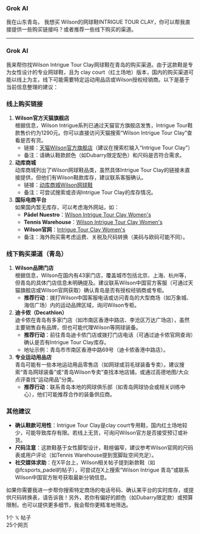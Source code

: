 ### Grok AI

<div class="thinking-container"></div><div class="response-content-markdown [&amp;_a]:text-current [&amp;_a:hover]:text-primary [&amp;_a:hover]:decoration-primary [&amp;_a]:underline [&amp;_a]:decoration-primary/30 [&amp;_a]:underline-offset-2 [&amp;_h2:first-child]:mt-0 [&amp;_h3:first-child]:mt-0 [&amp;_h4:first-child]:mt-0"><p dir="auto" class="break-words" style="white-space: pre-wrap;">我在山东青岛， 我想买 Wilson的网球鞋INTRIGUE TOUR CLAY，你可以帮我直接提供一些购买链接吗？或者推荐一些线下购买的渠道。</p></div><section class="inline-media-container flex flex-col gap-1"></section><section class="auth-notification flex flex-col gap-1"></section>

---

### Grok AI

<div class="thinking-container"></div><div class="response-content-markdown [&amp;_a]:text-current [&amp;_a:hover]:text-primary [&amp;_a:hover]:decoration-primary [&amp;_a]:underline [&amp;_a]:decoration-primary/30 [&amp;_a]:underline-offset-2 [&amp;_h2:first-child]:mt-0 [&amp;_h3:first-child]:mt-0 [&amp;_h4:first-child]:mt-0"><p dir="auto" class="break-words" style="white-space: pre-wrap;">我来帮你找Wilson Intrigue Tour Clay网球鞋在青岛的购买渠道。由于这款鞋是专为女性设计的专业网球鞋，且为 clay court（红土场地）版本，国内的购买渠道可能以线上为主，线下可能需要特定运动用品店或Wilson授权经销商。以下是基于当前信息整理的建议：</p>
<h3 dir="auto" class="">线上购买链接</h3>
<ol dir="auto" class="marker:text-secondary">
<li class="break-words"><strong class="font-semibold">Wilson官方天猫旗舰店</strong><br>
根据信息，Wilson Intrigue系列已通过天猫官方旗舰店发售，Intrigue Tour鞋款售价约为1290元。你可以直接访问天猫搜索“Wilson Intrigue Tour Clay”查看是否有货。
<ul dir="auto" class="marker:text-secondary">
<li class="break-words">链接：<a href="https://wilson.tmall.com/" target="_blank" rel="noopener noreferrer">天猫Wilson官方旗舰店</a>（建议在搜索栏输入“Intrigue Tour Clay”）</li>
<li class="break-words">备注：请确认鞋款颜色（如Dubarry限定配色）和尺码是否符合需求。<a href="https://news.qq.com/rain/a/20250219A07WLH00" target="_blank" rel="noopener noreferrer" class="web-search-result-chip focus:outline-none focus-visible:outline-none focus-visible:bg:input rounded-md ml-1 mr-0.5" data-state="closed"><div class="inline-flex align-text-bottom items-center justify-center select-none my-0 rounded-md bg-important border border-card-border opacity-60 grayscale hover:filter-none hover:opacity-100 transition-opacity"><img class="size-[18px] m-0 rounded-md" alt="" src="https://imgs.search.brave.com/awBc3-vxqapeROYM96hg_S-IuXHxwihC7vBOLv-s8vY/rs:fit:64:0:0:0/g:ce/aHR0cDovL2Zhdmlj/b25zLnNlYXJjaC5i/cmF2ZS5jb20vaWNv/bnMvMmEyODY4OTg0/NGJkZTk1MjFkMjEz/OWFkMTgwMjNmNTcx/OWE4YmQxM2JmNWQ4/MWNjYmNiZDRmNWRj/YWZmMjI4Mi9uZXdz/LnFxLmNvbS8"></div></a></li>
</ul>
</li>
<li class="break-words"><strong class="font-semibold">动库商城</strong><br>
动库商城列出了Wilson网球鞋品类，虽然具体Intrigue Tour Clay的链接未直接提供，但他们有Wilson鞋款库存，建议联系客服确认。
<ul dir="auto" class="marker:text-secondary">
<li class="break-words">链接：<a href="https://www.dku51.com/" target="_blank" rel="noopener noreferrer">动库商城Wilson网球鞋</a></li>
<li class="break-words">备注：可尝试搜索或咨询Intrigue Tour Clay的库存情况。<a href="http://www.dku51.com/list-237.html" target="_blank" rel="noopener noreferrer" class="web-search-result-chip focus:outline-none focus-visible:outline-none focus-visible:bg:input rounded-md ml-1 mr-0.5" data-state="closed"><div class="inline-flex align-text-bottom items-center justify-center select-none my-0 rounded-md bg-important border border-card-border opacity-60 grayscale hover:filter-none hover:opacity-100 transition-opacity"><img class="size-[18px] m-0 rounded-md" alt="" src="https://imgs.search.brave.com/b4i1PvuQyEuYGdHODThdoyGeESB8dSF7Sy7LbBNsx5A/rs:fit:64:0:0:0/g:ce/aHR0cDovL2Zhdmlj/b25zLnNlYXJjaC5i/cmF2ZS5jb20vaWNv/bnMvNWY1MmU2NjRk/YTE1ODBlOThiZjI4/MDZmNjZjOWY0Y2Vl/YWE1NmRlMmEzYzAy/YWZiOWI5NTU2MTc3/M2YzZjI4NS93d3cu/ZGt1NTEuY29tLw"></div></a></li>
</ul>
</li>
<li class="break-words"><strong class="font-semibold">国际电商平台</strong><br>
如果国内暂无库存，可以考虑海外网站，如：
<ul dir="auto" class="marker:text-secondary">
<li class="break-words"><strong class="font-semibold">Pādel Nuestro</strong>：<a href="https://www.padelnuestro.com/zapatillas-wilson-intrigue-tour-clay-wrs335940-mujer" target="_blank" rel="noopener noreferrer">Wilson Intrigue Tour Clay Women's</a></li>
<li class="break-words"><strong class="font-semibold">Tennis Warehouse</strong>：<a href="https://www.tennis-warehouse.com/Wilson_Intrigue_Tour_Clay_Navy_White_Womens_Shoe/descpageWS-WICTCNW.html" target="_blank" rel="noopener noreferrer">Wilson Intrigue Tour Clay Women's</a></li>
<li class="break-words"><strong class="font-semibold">Wilson官网</strong>：<a href="https://www.wilson.com/en-us/tennis/tennis-shoes/womens/intrigue-tour-clay-womens-tennis-shoe" target="_blank" rel="noopener noreferrer">Intrigue Tour Clay Women's</a></li>
<li class="break-words">备注：海外购买需考虑运费、关税及尺码转换（美码与欧码可能不同）。<a href="https://www.padelnuestro.com/zapatillas-wilson-intrigue-tour-clay-wrs335940-mujer" target="_blank" rel="noopener noreferrer" class="web-search-result-chip focus:outline-none focus-visible:outline-none focus-visible:bg:input rounded-md ml-1 mr-0.5" data-state="closed"><div class="inline-flex align-text-bottom items-center justify-center select-none my-0 rounded-md bg-important border border-card-border opacity-60 grayscale hover:filter-none hover:opacity-100 transition-opacity"><img class="size-[18px] m-0 rounded-md" alt="" src="https://imgs.search.brave.com/i2K-g1lzoO6TvZqXMy3AdGzGdl-CUFfvCgy0fyrEo_0/rs:fit:64:0:0:0/g:ce/aHR0cDovL2Zhdmlj/b25zLnNlYXJjaC5i/cmF2ZS5jb20vaWNv/bnMvMjBlMjM3MGVj/YzMwNTdkOWIxNzFh/YmMwNjA4ZjhkMmQx/NjU2ODY3ZjgyOTI3/ZDUwYTA4ZjIyMDNk/YTUyMDU5OC93d3cu/cGFkZWxudWVzdHJv/LmNvbS8"></div></a><a href="https://www.tennis-warehouse.com/Wilson_Intrigue_Tour_Clay_Navy_White_Womens_Shoe_/descpageWSWILSON-WWITCNW.html" target="_blank" rel="noopener noreferrer" class="web-search-result-chip focus:outline-none focus-visible:outline-none focus-visible:bg:input rounded-md ml-1 mr-0.5" data-state="closed"><div class="inline-flex align-text-bottom items-center justify-center select-none my-0 rounded-md bg-important border border-card-border opacity-60 grayscale hover:filter-none hover:opacity-100 transition-opacity"><img class="size-[18px] m-0 rounded-md" alt="" src="https://imgs.search.brave.com/VGOEpqT7GSz68ZA1Knmjfxq9OFxSiCcYSxKMA5DTP5s/rs:fit:64:0:0:0/g:ce/aHR0cDovL2Zhdmlj/b25zLnNlYXJjaC5i/cmF2ZS5jb20vaWNv/bnMvYzQ1NTcxZDI4/ZThhYjNmN2UwMGU0/MDVhYWRlZTU5MzY4/ZTA1ZTBiZDY0NTE4/M2Q3OWY4Yzk0YmU4/NzE2MmMzYy93d3cu/dGVubmlzLXdhcmVo/b3VzZS5jb20v"></div></a><a href="https://www.wilson.com/en-us/product/intrigue-tour-clay-rg-wrs00834" target="_blank" rel="noopener noreferrer" class="web-search-result-chip focus:outline-none focus-visible:outline-none focus-visible:bg:input rounded-md ml-1 mr-0.5" data-state="closed"><div class="inline-flex align-text-bottom items-center justify-center select-none my-0 rounded-md bg-important border border-card-border opacity-60 grayscale hover:filter-none hover:opacity-100 transition-opacity"><img class="size-[18px] m-0 rounded-md" alt="" src="https://imgs.search.brave.com/__DFzolKvl-aAS0vkcWd2lvvETUtEmNvGi4JqdIWNVo/rs:fit:64:0:0:0/g:ce/aHR0cDovL2Zhdmlj/b25zLnNlYXJjaC5i/cmF2ZS5jb20vaWNv/bnMvNWZlNGZlODhl/M2YxN2QwOWMyYWUx/ODdlNzg4ZmFhNDZm/MmUzYTFjMWU0MDgw/ZTA1MGRlN2Q3MTRi/ZWM3M2Y3YS93d3cu/d2lsc29uLmNvbS8"></div></a></li>
</ul>
</li>
</ol>
<h3 dir="auto" class="">线下购买渠道（青岛）</h3>
<ol dir="auto" class="marker:text-secondary">
<li class="break-words"><strong class="font-semibold">Wilson品牌门店</strong><br>
根据信息，Wilson在国内有43家门店，覆盖城市包括北京、上海、杭州等，但青岛的具体门店信息未明确提及。建议联系Wilson中国官方客服（可通过天猫旗舰店或Wilson官网获取）确认青岛是否有授权经销商或专柜。
<ul dir="auto" class="marker:text-secondary">
<li class="break-words"><strong class="font-semibold">推荐行动</strong>：拨打Wilson中国客服电话或访问青岛的大型商场（如万象城、海信广场）内的运动品牌区域，询问Wilson专柜。<a href="https://news.qq.com/rain/a/20250219A07WLH00" target="_blank" rel="noopener noreferrer" class="web-search-result-chip focus:outline-none focus-visible:outline-none focus-visible:bg:input rounded-md ml-1 mr-0.5" data-state="closed"><div class="inline-flex align-text-bottom items-center justify-center select-none my-0 rounded-md bg-important border border-card-border opacity-60 grayscale hover:filter-none hover:opacity-100 transition-opacity"><img class="size-[18px] m-0 rounded-md" alt="" src="https://imgs.search.brave.com/awBc3-vxqapeROYM96hg_S-IuXHxwihC7vBOLv-s8vY/rs:fit:64:0:0:0/g:ce/aHR0cDovL2Zhdmlj/b25zLnNlYXJjaC5i/cmF2ZS5jb20vaWNv/bnMvMmEyODY4OTg0/NGJkZTk1MjFkMjEz/OWFkMTgwMjNmNTcx/OWE4YmQxM2JmNWQ4/MWNjYmNiZDRmNWRj/YWZmMjI4Mi9uZXdz/LnFxLmNvbS8"></div></a></li>
</ul>
</li>
<li class="break-words"><strong class="font-semibold">迪卡侬（Decathlon）</strong><br>
迪卡侬在青岛有多家门店（如市南区香港中路店、李沧区万达广场店），虽然主要销售自有品牌，但也可能代理Wilson等网球装备。
<ul dir="auto" class="marker:text-secondary">
<li class="break-words"><strong class="font-semibold">推荐行动</strong>：前往青岛迪卡侬门店或拨打门店电话（可通过迪卡侬官网查询）确认是否有Intrigue Tour Clay库存。</li>
<li class="break-words">地址示例：青岛市市南区香港中路69号（迪卡侬香港中路店）。</li>
</ul>
</li>
<li class="break-words"><strong class="font-semibold">专业运动用品店</strong><br>
青岛可能有一些本地运动用品零售店（如网球或羽毛球装备专卖）。建议搜索“青岛网球装备”或“青岛Wilson专卖”查找本地店铺，或通过高德地图/大众点评查找“运动用品”分类。
<ul dir="auto" class="marker:text-secondary">
<li class="break-words"><strong class="font-semibold">推荐行动</strong>：联系青岛本地的网球俱乐部（如青岛网球协会或相关训练中心），他们可能推荐合作的装备供应商。</li>
</ul>
</li>
</ol>
<h3 dir="auto" class="">其他建议</h3>
<ul dir="auto" class="marker:text-secondary">
<li class="break-words"><strong class="font-semibold">确认鞋款可用性</strong>：Intrigue Tour Clay是clay court专用鞋，国内红土场地较少，可能导致库存有限。若线上无货，可询问Wilson官方是否接受预订或补货。</li>
<li class="break-words"><strong class="font-semibold">尺码注意</strong>：这款鞋基于女性脚型设计，鞋楦偏窄，建议参考Wilson官网的尺码表或用户评论（如Tennis Warehouse提到宽脚趾空间充足）。  <a href="https://www.tennis-warehouse.com/Wilson_Intrigue_Tour_Clay_Wh_Bone_Gum_Womens_Shoes/descpageWSWILSON-WWITCWG.html" target="_blank" rel="noopener noreferrer" class="web-search-result-chip focus:outline-none focus-visible:outline-none focus-visible:bg:input rounded-md ml-1 mr-0.5" data-state="closed"><div class="inline-flex align-text-bottom items-center justify-center select-none my-0 rounded-md bg-important border border-card-border opacity-60 grayscale hover:filter-none hover:opacity-100 transition-opacity"><img class="size-[18px] m-0 rounded-md" alt="" src="https://imgs.search.brave.com/VGOEpqT7GSz68ZA1Knmjfxq9OFxSiCcYSxKMA5DTP5s/rs:fit:64:0:0:0/g:ce/aHR0cDovL2Zhdmlj/b25zLnNlYXJjaC5i/cmF2ZS5jb20vaWNv/bnMvYzQ1NTcxZDI4/ZThhYjNmN2UwMGU0/MDVhYWRlZTU5MzY4/ZTA1ZTBiZDY0NTE4/M2Q3OWY4Yzk0YmU4/NzE2MmMzYy93d3cu/dGVubmlzLXdhcmVo/b3VzZS5jb20v"></div></a></li>
<li class="break-words"><strong class="font-semibold">社交媒体求助</strong>：在X平台上，Wilson相关帖子提到新款鞋（如@fcsports_padel的帖子），可尝试在X上搜索“Wilson Intrigue 青岛”或联系Wilson中国官方账号获取最新分销信息。</li>
</ul>
<p dir="auto" class="break-words" style="white-space: pre-wrap;">如果你需要我进一步帮你搜索特定商场的电话号码、确认某平台的实时库存，或提供尺码转换表，请告诉我！另外，若你有偏好的颜色（如Dubarry限定款）或预算限制，也可以提供更多细节，我会帮你更精准地筛选。</p></div><section class="inline-media-container flex flex-col gap-1"></section><section class="auth-notification flex flex-col gap-1"></section><div class="flex gap-2 mt-1"><div class="search-results flex -ml-1 text-sm gap-2 mb-1"><div class="flex flex-row items-center pr-4 py-1 rounded-full cursor-pointer bg-foreground border border-card-border hover:bg-card-hover hover:border-card-border-focus"><div style="z-index: 3;"><div class="x-post-chip align-text-bottom select-none my-0 rounded-full opacity-100 ml-1.5 flex bg-popover border border-background z-3"><img class="size-[18px] m-0 rounded-full" alt="" src="https://pbs.twimg.com/profile_images/1332825045744324608/RmwJNjVQ_normal.jpg"></div></div><div class="truncate ml-2">1个 𝕏 帖子</div></div><div class="flex flex-row items-center pr-4 py-1 rounded-full cursor-pointer bg-foreground border border-card-border hover:bg-card-hover hover:border-card-border-focus"><div style="z-index: 3;"><div class="align-text-bottom items-center justify-center select-none transition my-0 rounded-md opacity-100 ml-1.5 flex bg-popover overflow-hidden border border-background z-3"><img class="size-[18px] m-0 rounded-md" alt="" src="https://imgs.search.brave.com/wDoXd8jHLQiLQQANg-XDZfY66AOp-1HliiRVkrQHVu4/rs:fit:64:0:0:0/g:ce/aHR0cDovL2Zhdmlj/b25zLnNlYXJjaC5i/cmF2ZS5jb20vaWNv/bnMvOTE4NWUyM2Rh/MDhiZGU3NWUxNDM4/M2JiZTgyM2RhN2Ux/YTlmOGE4MTI3OTdm/ZTc3MTBhYTg3ZDI1/NWNkNjFkYi93d3cu/ZG91eWluLmNvbS8"></div></div><div style="z-index: 2;"><div class="align-text-bottom items-center justify-center select-none transition my-0 rounded-md opacity-100 flex bg-popover overflow-hidden border border-background z-2 -ml-2"><img class="size-[18px] m-0 rounded-md" alt="" src="https://imgs.search.brave.com/i2K-g1lzoO6TvZqXMy3AdGzGdl-CUFfvCgy0fyrEo_0/rs:fit:64:0:0:0/g:ce/aHR0cDovL2Zhdmlj/b25zLnNlYXJjaC5i/cmF2ZS5jb20vaWNv/bnMvMjBlMjM3MGVj/YzMwNTdkOWIxNzFh/YmMwNjA4ZjhkMmQx/NjU2ODY3ZjgyOTI3/ZDUwYTA4ZjIyMDNk/YTUyMDU5OC93d3cu/cGFkZWxudWVzdHJv/LmNvbS8"></div></div><div style="z-index: 1;"><div class="align-text-bottom items-center justify-center select-none transition my-0 rounded-md opacity-100 flex bg-popover overflow-hidden border border-background z-1 -ml-2"><img class="size-[18px] m-0 rounded-md" alt="" src="https://imgs.search.brave.com/i3NGQeXpr69IOVg5OhzvPoDVYCJEDvXDy0laV3Dp_iA/rs:fit:64:0:0:0/g:ce/aHR0cDovL2Zhdmlj/b25zLnNlYXJjaC5i/cmF2ZS5jb20vaWNv/bnMvMGNiZTUwYTll/OWNjNGU4ZjNmYWI1/ZDRiNjUxMzYxODYz/YTlkNDM0MmExZDM4/YzIxMTU3YmUxZmRk/OGFiZGQ0My9sdXhl/LmNvLw"></div></div><div class="truncate ml-2">25个网页</div></div></div></div>

